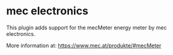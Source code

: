 # mec electronics

This plugin adds support for the mecMeter energy meter by mec electronics.

More information at: https://www.mec.at/produkte/#mecMeter

